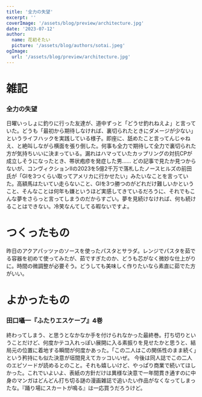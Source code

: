 ```yaml
---
title: '全力の失望'
excerpt: ''
coverImage: '/assets/blog/preview/architecture.jpg'
date: '2023-07-12'
author:
  name: 花初そたい
  picture: '/assets/blog/authors/sotai.jpeg'
ogImage:
  url: '/assets/blog/preview/architecture.jpg'
---
```

# 雑記
### 全力の失望
日曜いっしょに釣りに行った友達が、道中ずっと「どうせ釣れねえよ」と言っていた。どうも「最初から期待しなければ、裏切られたときにダメージが少ない」というライフハックを実践している様子。即座に、舐めたこと言ってんじゃねえ、と絶叫しながら横面を張り倒した。何事も全力で期待して全力で裏切られた方が気持ちいいに決まっている。漏れはハマっていたカップリングの対抗CPが成立しそうになったとき、帯状疱疹を発症した男……
どの記事で見たか見つからないが、コンヴィクションⅡの2023を5億2千万で落札したノースヒルズの前田氏が「GⅠを3つくらい取ってアメリカに行かせたい」みたいなことを言っていた。高額馬はたいてい走らないこと、GⅠを3つ勝つのがどれだけ難しいかということ、そんなことは何年も嫌というほど実感してきているだろうに、それでもこんな夢をさらっと言ってしまうのだからすごい。夢を見続けなければ、何も続けることはできない。冷笑なんてしてる暇ないですよ。

# つくったもの
昨日のアクアパッツァのソースを使ったパスタとサラダ。レンジでパスタを茹でる容器を初めて使ってみたが、茹ですぎたのか、どうも芯がなく微妙な仕上がりに。時間の微調整が必要そう。どうしても美味しく作りたいなら素直に茹でた方がいい。

# よかったもの
### 田口囁一『ふたりエスケープ』4巻
終わってしまう、と思うとなかなか手を付けられなかった最終巻。打ち切りということだけど、何度かテコ入れっぽい展開に入る素振りを見せたかと思うと、結局元の位置に着地する瞬間が何度かあった。「この二人はこの関係性のまま続く」という矜持にも似た決意が垣間見えてカッコいいぜ。
今後は同人誌でこの二人のエピソードが読めるとのこと。それも嬉しいけど、やっぱり商業で続いてほしかった。これでいよいよ、表紙の方針だけは異様な決意で一年間貫き通すのに中身のマンガはどんどん打ち切る謎の漫画雑誌で追いたい作品がなくなってしまったな。『踊り場にスカートが鳴る』は一応買うだろうけど。